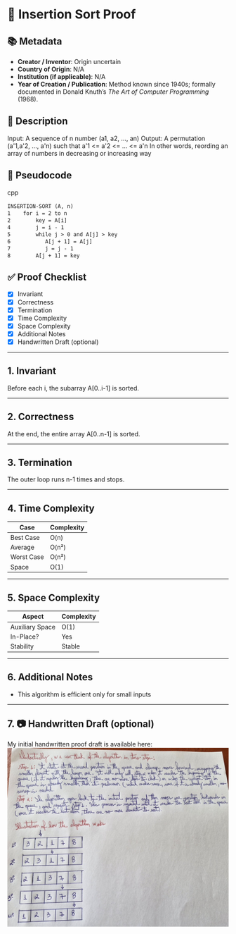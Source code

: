 # 📝 Insertion Sort Proof

## 📚 Metadata
- **Creator / Inventor**: Origin uncertain
- **Country of Origin**: N/A
- **Institution (if applicable)**: N/A 
- **Year of Creation / Publication**: Method known since 1940s; formally documented in Donald Knuth’s *The Art of Computer Programming* (1968). 

## 📝 Description
Input: A sequence of n number (a1, a2, ..., an)
Output: A permutation (a'1,a'2, ..., a'n) such that a'1 <= a'2 <= ... <= a'n
In other words, reording an array of numbers in decreasing or increasing way

## 📝 Pseudocode
cpp
``` 
INSERTION-SORT (A, n)
1    for i = 2 to n
2        key = A[i]
4        j = i - 1
5        while j > 0 and A[j] > key
6           A[j + 1] = A[j]
7           j = j - 1
8        A[j + 1] = key

```

## ✅ Proof Checklist
- [x] Invariant  
- [x] Correctness  
- [x] Termination  
- [x] Time Complexity  
- [x] Space Complexity  
- [x] Additional Notes  
- [x] Handwritten Draft (optional)  

---

## 1. Invariant
Before each i, the subarray A[0..i-1] is sorted.

---

## 2. Correctness
At the end, the entire array A[0..n-1] is sorted.

---

## 3. Termination
The outer loop runs n-1 times and stops.

---

## 4. Time Complexity
| Case        | Complexity |
|-------------|------------|
| Best Case   | O(n)       |
| Average     | O(n²)      |
| Worst Case  | O(n²)      |
| Space       | O(1)       |

---

## 5. Space Complexity

| Aspect           | Complexity |
|------------------|------------|
| Auxiliary Space  | O(1)       |
| In-Place?        | Yes        |
| Stability        | Stable     |

---

## 6. Additional Notes
- This algorithm is efficient only for small inputs

---

## 7. 📷 Handwritten Draft (optional)
My initial handwritten proof draft is available here:  
![handwritten draft](./assets/insertion_sort_handwritten.jpg)